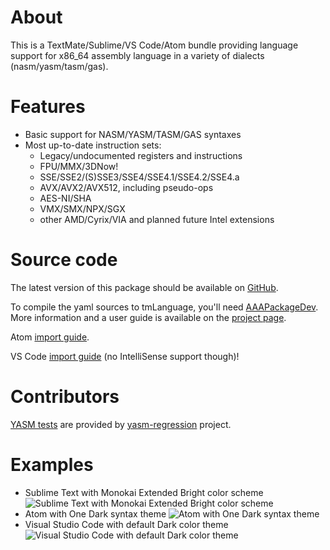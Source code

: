 About
=====
This is a TextMate/Sublime/VS Code/Atom bundle providing language support for x86_64 assembly language in a variety of dialects (nasm/yasm/tasm/gas).

Features
========
* Basic support for NASM/YASM/TASM/GAS syntaxes
* Most up-to-date instruction sets:
  * Legacy/undocumented registers and instructions
  * FPU/MMX/3DNow!
  * SSE/SSE2/(S)SSE3/SSE4/SSE4.1/SSE4.2/SSE4.a
  * AVX/AVX2/AVX512, including pseudo-ops
  * AES-NI/SHA
  * VMX/SMX/NPX/SGX
  * other AMD/Cyrix/VIA and planned future Intel extensions

Source code
===========
The latest version of this package should be available on [GitHub](https://github.com/13xforever/x86-assembly-textmate-bundle).

To compile the yaml sources to tmLanguage, you'll need [AAAPackageDev](https://packagecontrol.io/packages/AAAPackageDev). 
More information and a user guide is available on the [project page](https://github.com/SublimeText/AAAPackageDev).

Atom [import guide](https://atom.io/docs/latest/hacking-atom-converting-from-textmate).

VS Code [import guide](https://code.visualstudio.com/updates/#_customization-adding-language-colorization-bracket-matching) (no IntelliSense support though)!

Contributors
============
[YASM tests](Tests/yasm-regression) are provided by [yasm-regression](https://github.com/yasm/yasm-regression) project.

Examples
========
* Sublime Text with Monokai Extended Bright color scheme
  ![Sublime Text with Monokai Extended Bright color scheme](./Screenshots/Sublime%20Text%203%20-%20Monokai%20Extended%20Bright.png?raw=true)
* Atom with One Dark syntax theme
  ![Atom with One Dark syntax theme](./Screenshots/Atom%20-%20One%20Dark.png?raw=true)
* Visual Studio Code with default Dark color theme
  ![Visual Studio Code with default Dark color theme](./Screenshots/Visual%20Studio%20Code%20-%20Dark.png?raw=true)
